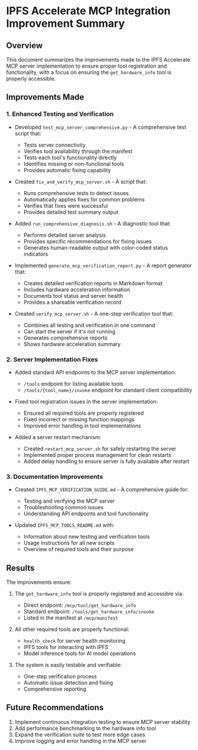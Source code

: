 # IPFS Accelerate MCP Integration Improvement Summary

## Overview

This document summarizes the improvements made to the IPFS Accelerate MCP server implementation to ensure proper tool registration and functionality, with a focus on ensuring the `get_hardware_info` tool is properly accessible.

## Improvements Made

### 1. Enhanced Testing and Verification

- Developed `test_mcp_server_comprehensive.py` - A comprehensive test script that:
  - Tests server connectivity
  - Verifies tool availability through the manifest
  - Tests each tool's functionality directly
  - Identifies missing or non-functional tools
  - Provides automatic fixing capability

- Created `fix_and_verify_mcp_server.sh` - A script that:
  - Runs comprehensive tests to detect issues
  - Automatically applies fixes for common problems
  - Verifies that fixes were successful
  - Provides detailed test summary output

- Added `run_comprehensive_diagnosis.sh` - A diagnostic tool that:
  - Performs detailed server analysis
  - Provides specific recommendations for fixing issues
  - Generates human-readable output with color-coded status indicators

- Implemented `generate_mcp_verification_report.py` - A report generator that:
  - Creates detailed verification reports in Markdown format
  - Includes hardware acceleration information
  - Documents tool status and server health
  - Provides a shareable verification record

- Created `verify_mcp_server.sh` - A one-step verification tool that:
  - Combines all testing and verification in one command
  - Can start the server if it's not running
  - Generates comprehensive reports
  - Shows hardware acceleration summary

### 2. Server Implementation Fixes

- Added standard API endpoints to the MCP server implementation:
  - `/tools` endpoint for listing available tools
  - `/tools/{tool_name}/invoke` endpoint for standard client compatibility

- Fixed tool registration issues in the server implementation:
  - Ensured all required tools are properly registered
  - Fixed incorrect or missing function mappings
  - Improved error handling in tool implementations

- Added a server restart mechanism:
  - Created `restart_mcp_server.sh` for safely restarting the server
  - Implemented proper process management for clean restarts
  - Added delay handling to ensure server is fully available after restart

### 3. Documentation Improvements

- Created `IPFS_MCP_VERIFICATION_GUIDE.md` - A comprehensive guide for:
  - Testing and verifying the MCP server
  - Troubleshooting common issues
  - Understanding API endpoints and tool functionality

- Updated `IPFS_MCP_TOOLS_README.md` with:
  - Information about new testing and verification tools
  - Usage instructions for all new scripts
  - Overview of required tools and their purpose

## Results

The improvements ensure:

1. The `get_hardware_info` tool is properly registered and accessible via:
   - Direct endpoint: `/mcp/tool/get_hardware_info`
   - Standard endpoint: `/tools/get_hardware_info/invoke`
   - Listed in the manifest at `/mcp/manifest`

2. All other required tools are properly functional:
   - `health_check` for server health monitoring
   - IPFS tools for interacting with IPFS
   - Model inference tools for AI model operations

3. The system is easily testable and verifiable:
   - One-step verification process
   - Automatic issue detection and fixing
   - Comprehensive reporting

## Future Recommendations

1. Implement continuous integration testing to ensure MCP server stability
2. Add performance benchmarking to the hardware info tool
3. Expand the verification suite to test more edge cases
4. Improve logging and error handling in the MCP server